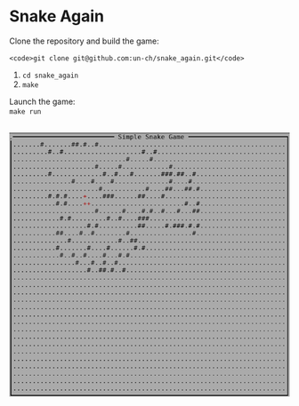 # Snake Again
Clone the repository and build the game:<br>
```
<code>git clone git@github.com:un-ch/snake_again.git</code>
```
<ol>
<li><code>cd snake_again</code></li>
<li><code>make</code></li>
</ol>
Launch the game:<br>
<code>make run</code></li><br>
<br/>

![example](https://github.com/un-ch/another_snake_game/blob/main_loop_refactoring/screenshot.png)
